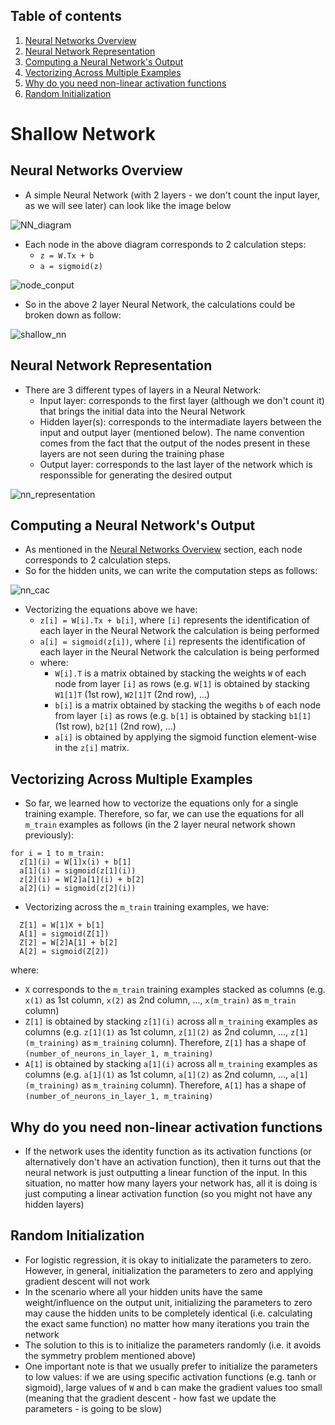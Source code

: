## Table of contents
1. [Neural Networks Overview](#neural_networks_overview)
2. [Neural Network Representation](#neural_networks_representation)
3. [Computing a Neural Network's Output](#computing_neural_network)
4. [Vectorizing Across Multiple Examples](#vectorizing_multiple_examples)
5. [Why do you need non-linear activation functions](#non_linear_activation_functions)
6. [Random Initialization](#random_initialization)


# Shallow Network
## Neural Networks Overview <a name="neural_networks_overview"></a>
- A simple Neural Network (with 2 layers - we don't count the input layer, as we will see later) can look like the image below

![NN_diagram](https://user-images.githubusercontent.com/36196866/142620575-c3de26dd-10ab-4ea1-b685-e54d22ca96c1.PNG)

- Each node in the above diagram corresponds to 2 calculation steps:
  - ```z = W.Tx + b```
  - ```a = sigmoid(z)```

![node_conput](https://user-images.githubusercontent.com/36196866/142727078-2e3108aa-27ba-4ec2-ae9d-5eed35638596.PNG)

- So in the above 2 layer Neural Network, the calculations could be broken down as follow:

![shallow_nn](https://user-images.githubusercontent.com/36196866/142726663-eedfd66b-a953-44bd-85d9-cbc0bb373e37.PNG)


## Neural Network Representation <a name="neural_networks_representation"></a>
- There are 3 different types of layers in a Neural Network:
  - Input layer: corresponds to the first layer (although we don't count it) that brings the initial data into the Neural Network
  - Hidden layer(s): corresponds to the intermadiate layers between the input and output layer (mentioned below). The name convention comes from the fact that the output of the nodes present in these layers are not seen during the training phase
  - Output layer: corresponds to the last layer of the network which is responssible for generating the desired output

![nn_representation](https://user-images.githubusercontent.com/36196866/142727023-b607dc96-e289-4726-ba08-c4e680b100c2.PNG)


## Computing a Neural Network's Output <a name="computing_neural_network"></a>
- As mentioned in the [Neural Networks Overview](#neural_networks_overview) section, each node corresponds to 2 calculation steps.
- So for the hidden units, we can write the computation steps as follows:

![nn_cac](https://user-images.githubusercontent.com/36196866/142727274-d1f7a82a-13a9-47f4-871a-461841ae9815.PNG)

- Vectorizing the equations above we have:
  - ```z[i] = W[i].Tx + b[i]```, where ```[i]``` represents the identification of each layer in the Neural Network the calculation is being performed
  - ```a[i] = sigmoid(z[i])```, where ```[i]``` represents the identification of each layer in the Neural Network the calculation is being performed
  - where:
    - ```W[i].T``` is a matrix obtained by stacking the weights ```W``` of each node from layer ```[i]``` as rows (e.g. ```W[1]``` is obtained by stacking ```W1[1]T``` (1st row), ```W2[1]T``` (2nd row), ...)
    - ```b[i]``` is a matrix obtained by stacking the wegiths ```b``` of each node from layer ```[i]``` as rows (e.g. ```b[1]``` is obtained by stacking ```b1[1]``` (1st row), ```b2[1]``` (2nd row), ...)
    - ```a[i]``` is obtained by applying the sigmoid function element-wise in the ```z[i]``` matrix.


## Vectorizing Across Multiple Examples <a name="vectorizing_multiple_examples"></a>
- So far, we learned how to vectorize the equations only for a single training example. Therefore, so far, we can use the equations for all ```m_train``` examples as follows (in the 2 layer neural network shown previously):
```
for i = 1 to m_train:
  z[1](i) = W[1]x(i) + b[1]
  a[1](i) = sigmoid(z[1](i))
  z[2](i) = W[2]a[1](i) + b[2]
  a[2](i) = sigmoid(z[2](i))
```
- Vectorizing across the ```m_train``` training examples, we have:
```
  Z[1] = W[1]X + b[1]
  A[1] = sigmoid(Z[1])
  Z[2] = W[2]A[1] + b[2]
  A[2] = sigmoid(Z[2])
```
where:
  - ```X``` corresponds to the ```m_train``` training examples stacked as columns (e.g. ```x(1)``` as 1st column, ```x(2)``` as 2nd column, ..., ```x(m_train)``` as ```m_train``` column)
  - ```Z[1]``` is obtained by stacking ```z[1](i)``` across all ```m_training``` examples as columns (e.g. ```z[1](1)``` as 1st column, ```z[1](2)``` as 2nd column, ..., ```z[1](m_training)``` as  ```m_training``` column). Therefore, ```Z[1]``` has a shape of ```(number_of_neurons_in_layer_1, m_training)```
  - ```A[1]``` is obtained by stacking ```a[1](i)``` across all ```m_training``` examples as columns (e.g. ```a[1](1)``` as 1st column, ```a[1](2)``` as 2nd column, ..., ```a[1](m_training)``` as ```m_training``` column). Therefore, ```A[1]``` has a shape of ```(number_of_neurons_in_layer_1, m_training)```


## Why do you need non-linear activation functions <a name="non_linear_activation_functions"></a>
- If the network uses the identity function as its activation functions (or alternatively don't have an activation function), then it turns out that the neural network is just outputting a linear function of the input. In this situation, no matter how many layers your network has, all it is doing is just computing a linear activation function (so you might not have any hidden layers)

## Random Initialization <a name="random_initialization"></a>
- For logistic regression, it is okay to initializate the parameters to zero. However, in general, initialization the parameters to zero and applying gradient descent will not work
- In the scenario where all your hidden units have the same weight/influence on the output unit, initializing the parameters to zero may cause the hidden units to be completely identical (i.e. calculating the exact same function) no matter how many iterations you train the network
- The solution to this is to initialize the parameters randomly (i.e. it avoids the symmetry problem mentioned above)
- One important note is that we usually prefer to initialize the parameters to low values: if we are using specific activation functions (e.g. tanh or sigmoid), large values of `W` and `b` can make the gradient values too small (meaning that the gradient descent - how fast we update the parameters - is going to be slow)
